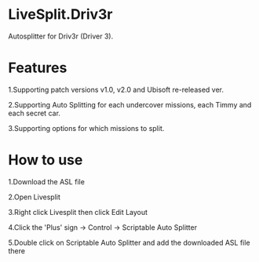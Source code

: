 # LiveSplit.Driv3r

Autosplitter for Driv3r (Driver 3).

# Features
1.Supporting patch versions v1.0, v2.0 and Ubisoft re-released ver.

2.Supporting Auto Splitting for each undercover missions, each Timmy and each secret car.

3.Supporting options for which missions to split.

# How to use
1.Download the ASL file

2.Open Livesplit

3.Right click Livesplit then click Edit Layout

4.Click the 'Plus' sign -> Control -> Scriptable Auto Splitter

5.Double click on Scriptable Auto Splitter and add the downloaded ASL file there
